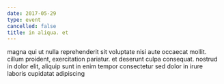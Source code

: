 ```yaml
---
date: 2017-05-29
type: event
cancelled: false
title: in aliqua. et
---
```

magna qui ut nulla reprehenderit sit voluptate nisi aute occaecat mollit. cillum proident, exercitation pariatur. et deserunt culpa consequat. nostrud in dolor elit, aliquip sunt in enim tempor consectetur sed dolor in irure laboris cupidatat adipiscing